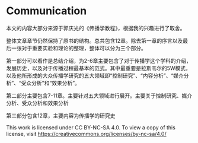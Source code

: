 # Communication

本文的内容大部分来源于郭庆光的《传播学教程》，根据我的兴趣进行了取舍。
	
整体文章章节仍然保持了原书的结构。总共包含12章。除去第一章的序言以及最后一张对于重要实验和理论的整理，整体可以分为三个部分。
	
第一部分可以看作是总结介绍，为2-6章主要包含了对于传播学这个学科的介绍，发展历史，以及对于传播过程最基本的范式。其中最重要是拉斯韦尔的5W模式，以及他所形成的大众传播学研究的五大领域即“控制研究”、“内容分析”、“媒介分析”、“受众分析”和“效果分析”。
	
第二部分主要包含7-11章。主要针对五大领域进行展开。主要关于控制研究、媒介分析、受众分析和效果分析
	
第三部分包含12章，主要内容为传播学的研究史

This work is licensed under CC BY-NC-SA 4.0. To view a copy of this license, visit https://creativecommons.org/licenses/by-nc-sa/4.0/
